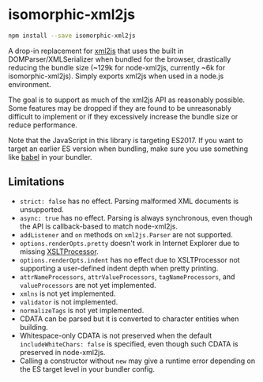 # isomorphic-xml2js

```sh
npm install --save isomorphic-xml2js
```

A drop-in replacement for [xml2js](https://www.npmjs.com/package/xml2js) that uses the built in DOMParser/XMLSerializer when bundled for the browser, drastically reducing the bundle size (~129k for node-xml2js, currently ~6k for isomorphic-xml2js). Simply exports xml2js when used in a node.js environment.

The goal is to support as much of the xml2js API as reasonably possible. Some features may be dropped if they are found to be unreasonably difficult to implement or if they excessively increase the bundle size or reduce performance.

Note that the JavaScript in this library is targeting ES2017. If you want to target an earlier ES version when bundling, make sure you use something like [babel](https://github.com/babel/babel) in your bundler.

## Limitations

- `strict: false` has no effect. Parsing malformed XML documents is unsupported.
- `async: true` has no effect. Parsing is always synchronous, even though the API is callback-based to match node-xml2js.
- `addListener` and `on` methods on `xml2js.Parser` are not supported.
- `options.renderOpts.pretty` doesn't work in Internet Explorer due to missing [XSLTProcessor](https://developer.mozilla.org/en-US/docs/Web/API/XSLTProcessor).
- `options.renderOpts.indent` has no effect due to XSLTProcessor not supporting a user-defined indent depth when pretty printing.
- `attrNameProcessors`, `attrValueProcessors`, `tagNameProcessors`, and `valueProcessors` are not yet implemented.
- `xmlns` is not yet implemented.
- `validator` is not implemented.
- `normalizeTags` is not yet implemented.
- CDATA can be parsed but it is converted to character entities when building.
- Whitespace-only CDATA is not preserved when the default `includeWhiteChars: false` is specified, even though such CDATA is preserved in node-xml2js.
- Calling a constructor without `new` may give a runtime error depending on the ES target level in your bundler config.

